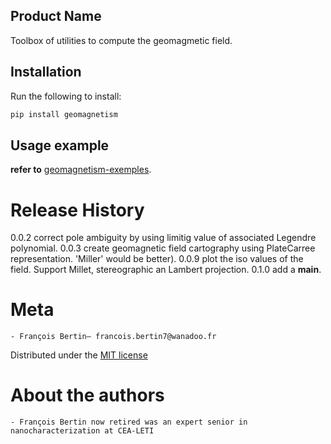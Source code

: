 ## Product Name
Toolbox of utilities to compute the geomagmetic field.

## Installation
Run the following to install:
```python
pip install geomagnetism
```

## Usage example
**refer to** [geomagnetism-exemples](https://github.com/Bertin-fap/geomagnetism-exemples).


# Release History
0.0.2 correct pole ambiguity by using limitig value of associated Legendre polynomial.
0.0.3 create geomagnetic field cartography using PlateCarree representation. 'Miller' would be better).
0.0.9 plot the iso values of the field. Support Millet, stereographic an Lambert projection.
0.1.0 add a __main__.

# Meta
	- François Bertin– francois.bertin7@wanadoo.fr 

Distributed under the [MIT license](https://mit-license.org/)

# About the authors
	- François Bertin now retired was an expert senior in nanocharacterization at CEA-LETI